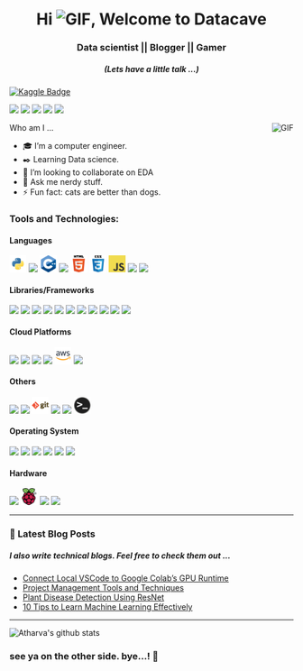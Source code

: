 <!--
**dangatavi/Dangatavi** is a ✨ _special_ ✨ repository because its `README.md` (this file) appears on your GitHub profile.
-->

<h1 align="center">Hi <img height=30 width=30 alt="GIF" src="https://raw.githubusercontent.com/MartinHeinz/MartinHeinz/master/wave.gif" />, Welcome to Datacave</h1>
<h3 align="center">Data scientist || Blogger || Gamer </h3>

<h5 align="center"><i>(Lets have a little talk ...)</i></h5>

[![Kaggle Badge](https://img.shields.io/badge/-Avinash's_kaggle-1ca0f1?style=flat&labelColor=1ca0f1&logo=Kaggle&logoColor=white&link=https://www.kaggle.com/avinashdangat)](https://www.kaggle.com/avinashdangat)

[<img src="https://img.icons8.com/color/48/000000/twitter.png" width="3.5%"/>](https://twitter.com/avdangat)
[<img src="https://img.icons8.com/color/48/000000/linkedin.png" width="3.5%"/>](https://www.linkedin.com/in/avinash-dangat-857a21136/)
[<img src="https://img.icons8.com/fluent/48/000000/facebook-new.png" width="3.5%"/>](https://www.facebook.com/avi.dangat.9/)
[<img src="https://img.icons8.com/fluent/48/000000/instagram-new.png" width="3.5%"/>](https://www.instagram.com/avidangat/)
<a href="mailto:dangatavi@gmail.com"> <img src="https://img.icons8.com/fluent/48/000000/gmail.png" width="3.5%"/> </a> 



<img align="right" alt="GIF" src="https://i.pinimg.com/originals/a0/f8/5c/a0f85c35e406acb5b84c13dae888d5a3.gif" />

Who am I ...

- 🎓 I’m a computer engineer.
- ✒️ Learning Data science.
- 👯 I’m looking to collaborate on EDA
- 💬 Ask me nerdy stuff.
- ⚡ Fun fact: cats are better than dogs.
<!--
### Recent Projects 🎉🎉
- [Harvestify](https://github.com/Gladiator07/Harvestify)
- [Bengali Grapheme Classification](https://github.com/Gladiator07/Bengali-AI-Handwritten-Grapheme-Classification)
- [Pneumonia Detection](https://github.com/Gladiator07/Pneumonia-Detection)
- [JARVIS](https://github.com/Gladiator07/JARVIS)
-->

### Tools and Technologies:

#### Languages
<code><img height="30" src="https://raw.githubusercontent.com/github/explore/80688e429a7d4ef2fca1e82350fe8e3517d3494d/topics/python/python.png"></code>
<code><img height="30" src="https://media3.picsearch.com/is?mteCvNyMbT89nw9fI_RmMapEXJ-r-xw68b9gyDU-tKw&height=295"></code>
<code><img height="30" src="https://raw.githubusercontent.com/github/explore/80688e429a7d4ef2fca1e82350fe8e3517d3494d/topics/cpp/cpp.png"></code>
<code><img height="30" src="https://upload.wikimedia.org/wikipedia/commons/thumb/1/1b/R_logo.svg/724px-R_logo.svg.png"></code>
<code><img height="30" src="https://raw.githubusercontent.com/github/explore/80688e429a7d4ef2fca1e82350fe8e3517d3494d/topics/html/html.png"></code>
<code><img height="30" src="https://raw.githubusercontent.com/github/explore/80688e429a7d4ef2fca1e82350fe8e3517d3494d/topics/css/css.png"></code>
<code><img height="30" src="https://raw.githubusercontent.com/github/explore/80688e429a7d4ef2fca1e82350fe8e3517d3494d/topics/javascript/javascript.png"></code>
<code><img height="30" src="https://upload.wikimedia.org/wikipedia/commons/thumb/2/21/Matlab_Logo.png/534px-Matlab_Logo.png"></code>
<code><img height="30" src="https://ih1.redbubble.net/image.696005995.4114/st,small,507x507-pad,600x600,f8f8f8.jpg"></code>

#### Libraries/Frameworks
<code><img height="30" src="https://upload.wikimedia.org/wikipedia/commons/thumb/0/05/Scikit_learn_logo_small.svg/1280px-Scikit_learn_logo_small.svg.png"></code>
<code><img height="30" src="https://numpy.org/images/logos/numpy.svg"></code>
<code><img height="30" src="https://upload.wikimedia.org/wikipedia/commons/thumb/2/22/Pandas_mark.svg/1200px-Pandas_mark.svg.png"></code>
<code><img height="30" src="https://upload.wikimedia.org/wikipedia/commons/thumb/8/84/Matplotlib_icon.svg/1200px-Matplotlib_icon.svg.png"></code>
<code><img height="30" src="https://user-images.githubusercontent.com/315810/92161415-9e357100-edfe-11ea-917d-f9e33fd60741.png"></code>
<code><img height="30" src="https://www.pngitem.com/pimgs/m/31-310639_pytorch-logo-png-transparent-png.png"></code>
<code><img height="30" src="https://upload.wikimedia.org/wikipedia/commons/thumb/2/2d/Tensorflow_logo.svg/1200px-Tensorflow_logo.svg.png"></code>
<code><img height="30" src="https://ih1.redbubble.net/image.405700150.0170/st,small,507x507-pad,600x600,f8f8f8.u5.jpg"></code>
<code><img height="30" src="https://huggingface.co/favicon.ico"></code>
<code><img height="30" src="https://icon2.cleanpng.com/20180802/iwp/kisspng-flask-by-example-python-web-framework-bottle-lico-softwares-websites-press-services-product-5b634c8e416770.5741331515332343182679.jpg"></code>
<code><img height="30" src="https://icon-library.com/images/django-icon/django-icon-0.jpg"></code>

#### Cloud Platforms
<code><img height="30" src="https://colab.research.google.com/img/colab_favicon_256px.png"></code>
<code><img height="30" src="https://www.finsmes.com/wp-content/uploads/2018/10/paperspace.png"></code>
<code><img height="30" src="https://image.flaticon.com/icons/png/512/873/873120.png"></code>
<code><img height="30" src="https://avatars2.githubusercontent.com/u/2810941?v=3&s=96"></code>
<code><img height="30" src="https://raw.githubusercontent.com/github/explore/80688e429a7d4ef2fca1e82350fe8e3517d3494d/topics/aws/aws.png"></code>
<code><img height="30" src="https://image.flaticon.com/icons/png/512/873/873107.png"></code>

#### Others
<code><img height="30" src="https://upload.wikimedia.org/wikipedia/commons/thumb/9/9a/Visual_Studio_Code_1.35_icon.svg/1024px-Visual_Studio_Code_1.35_icon.svg.png"></code>
<code><img height="30" src="https://www.psych.mcgill.ca/labs/mogillab/anaconda2/pkgs/anaconda-navigator-1.4.3-py27_0/lib/python2.7/site-packages/anaconda_navigator/static/images/anaconda-icon-1024x1024.png"></code>
<code><img height="30" src="https://raw.githubusercontent.com/github/explore/80688e429a7d4ef2fca1e82350fe8e3517d3494d/topics/git/git.png"></code>
<code><img height="30" src="https://www.docker.com/sites/default/files/d8/2019-07/vertical-logo-monochromatic.png"></code>
<code><img height="30" src="https://cdn.iconscout.com/icon/free/png-512/notion-1693557-1442598.png"></code>
<code><img height="30" src="https://raw.githubusercontent.com/github/explore/80688e429a7d4ef2fca1e82350fe8e3517d3494d/topics/terminal/terminal.png"></code>

#### Operating System
<code><img height="30" src="https://github.com/EgoistDeveloper/operating-system-logos/blob/master/src/48x48/linux.png?raw=true"></code>
<code><img height="30" src="https://github.com/EgoistDeveloper/operating-system-logos/blob/master/src/48x48/ubuntu.png?raw=true"></code>
<code><img height="30" src="https://github.com/EgoistDeveloper/operating-system-logos/blob/master/src/48x48/debian.png?raw=true"></code>
<code><img height="30" src="https://github.com/EgoistDeveloper/operating-system-logos/blob/master/src/48x48/arch-linux.png?raw=true"></code>
<code><img height="30" src="https://github.com/EgoistDeveloper/operating-system-logos/blob/master/src/48x48/windows.png?raw=true"></code>
<code><img height="30" src="https://github.com/EgoistDeveloper/operating-system-logos/blob/master/src/48x48/mac.png?raw=true"></code>

#### Hardware
<code><img height="30" src="https://brandslogos.com/wp-content/uploads/images/large/arduino-logo-1.png"></code>
<code><img height="30" src="https://raw.githubusercontent.com/iiiypuk/rpi-icon/master/raspberry-pi-logo_resized_256.png"></code>
<code><img height="30" src="https://avatars.githubusercontent.com/u/47798062?s=200&v=4"></code>
<code><img height="30" src="https://www.saashub.com/images/app/service_logos/45/52b54fa6b6bc/large.png?1555655428"></code>

---

### 📕 Latest Blog Posts
##### I also write technical blogs. Feel free to check them out ...
- [Connect Local VSCode to Google Colab’s GPU Runtime](https://medium.com/swlh/connecting-local-vscode-to-google-colabs-gpu-runtime-bceda3d6cf64)
- [Project Management Tools and Techniques](https://atharvaaingle.medium.com/project-management-tools-and-techniques-80f558df5ed2)
- [Plant Disease Detection Using ResNet](https://medium.com/analytics-vidhya/plant-disease-classification-using-resnet-29f7c4f118c2)
- [10 Tips to Learn Machine Learning Effectively](https://medium.com/swlh/10-tips-to-learn-machine-learning-72b7dcf15528)
---

![Atharva's github stats](https://github-readme-stats.vercel.app/api?username=Gladiator07&theme=tokyonight&show_icons=true)

### see ya on the other side. bye...! 👋
